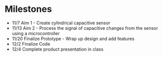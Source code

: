 Milestones
===========

- 11/7 Aim 1 - Create cylindrical capacitive sensor
- 11/13 Aim 2 - Process the signal of capacitive changes from the sensor using a microcontroller
- 11/20 Finalize Prototype - Wrap up design and add features
- 12/2 Finalize Code
- 12/4 Complete product presentation in class
